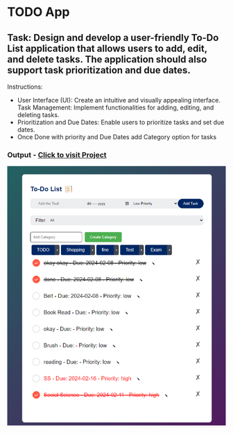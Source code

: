 # TODO App

## Task:  Design and develop a user-friendly To-Do List application that allows users to add, edit, and delete tasks. The application should also support task prioritization and due dates.

Instructions: 
- User Interface (UI): Create an intuitive and visually appealing interface.
Task Management: Implement functionalities for adding, editing, and deleting tasks.
- Prioritization and Due Dates: Enable users to prioritize tasks and set due dates.
- Once Done with priority and Due Dates add Category option for tasks  


### Output - [Click to visit Project](https://ravi-patel57144.github.io/Cybercom/Mini_Apps/2_TODO_App)

![TODO](image.png)

